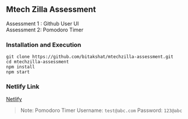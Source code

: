 ## Mtech Zilla Assessment

Assessment 1 : Github User UI <br/>
Assessment 2: Pomodoro Timer <br/>

### Installation and Execution

`git clone https://github.com/bitakshat/mtechzilla-assessment.git`<br />
`cd mtechzilla-assessment`<br />
`npm install`<br />
`npm start`<br />

### Netlify Link

[Netlify](https://mtechzillatest.netlify.app/)

> Note: Pomodoro Timer Username: `test@abc.com` Password: `123@abc`
